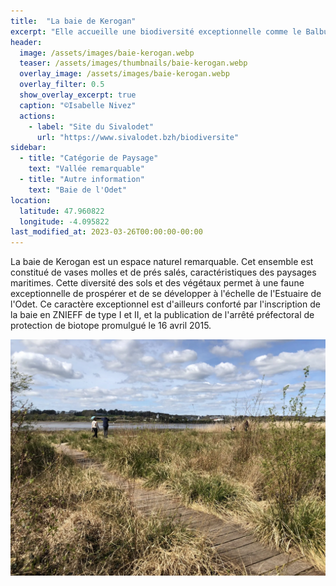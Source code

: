 ```yaml
---
title:  "La baie de Kerogan"
excerpt: "Elle accueille une biodiversité exceptionnelle comme le Balbuzard pêcheur ou l'Avocette élégante. "
header:
  image: /assets/images/baie-kerogan.webp
  teaser: /assets/images/thumbnails/baie-kerogan.webp
  overlay_image: /assets/images/baie-kerogan.webp
  overlay_filter: 0.5
  show_overlay_excerpt: true
  caption: "©Isabelle Nivez"
  actions:
    - label: "Site du Sivalodet"
      url: "https://www.sivalodet.bzh/biodiversite"
sidebar:
  - title: "Catégorie de Paysage"
    text: "Vallée remarquable"
  - title: "Autre information"
    text: "Baie de l'Odet"
location:
  latitude: 47.960822
  longitude: -4.095822
last_modified_at: 2023-03-26T00:00:00-00:00
---
```


La baie de Kerogan est un espace naturel remarquable. Cet ensemble est constitué de vases molles et de prés salés, caractéristiques des paysages maritimes. Cette diversité des sols et des végétaux permet à une faune exceptionnelle de prospérer et de se développer à l'échelle de l'Estuaire de l'Odet. Ce caractère exceptionnel est d'ailleurs conforté par l'inscription de la baie en ZNIEFF de type I et II, et la publication de l'arrêté préfectoral de protection de biotope promulgué le 16 avril 2015.

![Baie_de_Kerogan](/assets/images/baie-kerogan.webp)
